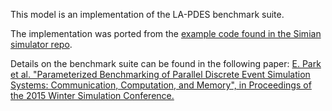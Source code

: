 This model is an implementation of the LA-PDES benchmark suite.

The implementation was ported from the [example code found in the Simian simulator repo](https://github.com/pujyam/simian/blob/master/Examples.Py/pdes_lanl_benchmarkV8_CTypes.py).

Details on the benchmark suite can be found in the following paper:
[E. Park et al. "Parameterized Benchmarking of Parallel Discrete Event Simulation Systems: Communication, Computation, and Memory", in Proceedings of the 2015 Winter Simulation Conference.](https://dl.acm.org/citation.cfm?id=2888945)
